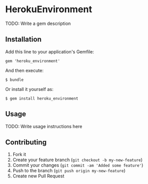 # HerokuEnvironment

TODO: Write a gem description

## Installation

Add this line to your application's Gemfile:

    gem 'heroku_environment'

And then execute:

    $ bundle

Or install it yourself as:

    $ gem install heroku_environment

## Usage

TODO: Write usage instructions here

## Contributing

1. Fork it
2. Create your feature branch (`git checkout -b my-new-feature`)
3. Commit your changes (`git commit -am 'Added some feature'`)
4. Push to the branch (`git push origin my-new-feature`)
5. Create new Pull Request
